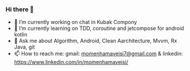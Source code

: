### Hi there 👋

- 🔭 I’m currently working on chat in Kubak Compony
- 🌱 I’m currently learning on TDD, coroutine and jetcompose for android kotlin
- 💬 Ask me about Algorithm, Android, Clean Aarchitecture, Mvvm, Rx Java, git
- 📫 How to reach me: gmail: momenhamaveisi7@gmail.com & linkedin: https://www.linkedin.com/in/momenhamaveisi/
